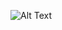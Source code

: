![Alt Text](https://bitbucket.org/nbthales/flare_test/raw/022665feac0f9e43d2cf758d63ab8b6b53dd9652/assets/flare_test.gif)